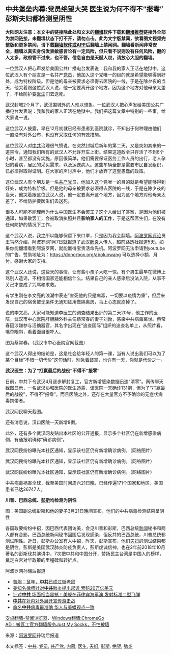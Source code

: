  <h2>中共堡垒内幕:党员绝望大哭 医生说为何不得不“报零” 彭斯夫妇都检测呈阴性</h2> <div class="notice"><b>大陆网友注意：本文中的链接除此处和文末的<a href="https://github.com/bannedbook/fanqiang" >翻墙</a>软件下载和<a href="https://github.com/killgcd/justmysocks/blob/master/README.md">翻墙推荐</a>链接外全部为禁网链接，未翻墙状态下打不开，请勿点击。此为文字版禁闻，欲看图文视频完整版和更多禁闻，请下载<a href="https://github.com/bannedbook/fanqiang">翻墙软件或APP</a>后翻墙上禁闻网。翻墙看新闻非常安全，翻墙以真实身份发表敏感言论有一定风险，但只看不说则没有任何风险，翻的人太多，政府管不过来，也不管。信息自由是天赋人权，请放心大胆的翻墙。</b></div>  <div class="entry"> <p id="summary">一位武汉人把心声发给美国公共广播电台发表说：我和我的家人正活在地狱中。这位武汉人有个朋友是一名共产<a href="https://www.bannedbook.org/bnews/tag/%E5%85%9A%E5%91%98/" class="st_tag internal_tag" rel="tag" title="标签 党员 下的日志">党员</a>，他加入这个党唯一的目的就是希望能够得到好处，成为特权阶级。但是他的母亲被要求必须得去医院的一线，于是在除夕夜的当天，他哭着跟这位武汉人说，他一定要离开这个地方，因为这个地方对他母亲太差了，不给防护要<a href="https://www.bannedbook.org/bnews/tag/%e5%8c%bb%e7%94%9f/" class="st_tag internal_tag" rel="tag" title="标签 医生 下的日志">医生</a>们去送死。</p> <p>武汉封城2个月了，武汉围城外的人难以想象。一位武汉人把心声发给美国公共广播电台发表说：我和我的家人正活在地狱中。我们把这篇文章中特别的一些事，给大家说一说。</p> <p>这位武汉人披露，早在12月初就已经有患者到医院就诊，不知出于何种理由他们一直没有对外公布，也没有采取任何的有效措施。</p> <p>这位武汉人对<a href="https://www.bannedbook.org/bnews/tag/%e4%b8%ad%e5%85%b1/" class="st_tag internal_tag" rel="tag" title="标签 中共 下的日志">中共</a>治理很气愤说，在突然封城后新年的第二天，又是突如其来的一道禁令，通知我们所有的武汉人不允许开车上街。结果这道政令只存活了不到6个小时，甚至都没有实施，原因很简单，他们需要保证医务工作人员的出行，老人孕妇的看病，居民的采买需求，以及运送病人。这些车辆全部是需要市民自发组织，已必须得取得证明。在大家的声讨声中，他们才放弃了这套愚蠢的政策。</p> <p>这位武汉人有个朋友是一名<a href="https://www.bannedbook.org/bnews/tag/%e5%85%b1%e4%ba%a7%e5%85%9a/" class="st_tag internal_tag" rel="tag" title="标签 共产党 下的日志">共产党</a>员，他加入这个党唯一的目的就是希望能够得到好处，成为特权阶级。但是他的母亲被要求必须得去医院的一线，于是在除夕夜的当天，他哭着跟这位武汉人说，他一定要离开这个地方，因为这个地方对他母亲太差了，不给防护要医生们去送死。</p> <p>很多人可能不能理解为什么<span class='wp_keywordlink_affiliate'><a href="https://www.bannedbook.org/" title="中国" target="_blank">中国</a></span>医生不会罢工？这个人给出了答案，是因为他们被通知，如果敢罢工，会被取消执照并且<strong>影响家人的工作</strong>，于是这帮医生们，在没有任何防护的情况下工作。</p>  <p>这个武汉人说，我之所以能够保留下来口罩，只是因为我会翻墙。<span class='wp_keywordlink_affiliate'><a href="https://www.aboluowang.com/" title="阿波罗网" target="_blank">阿波罗网</a></span><span class='wp_keywordlink_affiliate'><a href="https://www.bannedbook.org/bnews/comments/" title="新闻评论" target="_blank">评论</a></span>员王笃然介绍，阿波罗网1月7日就报道了武汉<a href="https://www.bannedbook.org/bnews/tag/%e8%82%ba%e7%82%8e/" class="st_tag internal_tag" rel="tag" title="标签 肺炎 下的日志">肺炎</a>人传人，超前路透社报道5天。如果你能翻墙看到阿波罗网，就能赢得宝贵活命先机。阿波罗网无法申请到youtube的广告，赞助地址为：<a href="https://donorbox.org/aboluowang">https://donorbox.org/<wbr>aboluowang</a>&nbsp;可以选择小额，月付。感谢大家的支持。</p> <p>这个武汉人还说，这些天的事情，让有些小孩子大吃一惊。有个男生最早在微博上骂别人造谣，不相信国家还能相信什么。结果自己的亲人感染后没法入院，从事不关己才变成了咒骂和求救。</p> <p>有学生刚在李文亮的浪潮中表态&#8221;害死他的只是病毒，一切要以疫情为重&#8221;，但后来发现自己的宿舍被无条件无通知征用做隔离房，马上心态就崩掉了。</p> <p>说的李文亮，大家可能知道李医生的调查结果出炉的第二天20号，他工作的医院，武汉市中心医院肝胆胰外科主任蔡常春的妻子刘励，感染中共病毒离世。蔡常春因涉嫌参与活摘器官，其名字出现在“追查国际”组织的追查名单上，从照片看，嘴歪眼斜，看着面目很吓人。</p> <p>图为蔡常春。（武汉市中心医院官网截图）</p> <p>这个武汉人得出的结论是，这是社会给年轻人的第一课，当有人说出我们可以为了某个目标&#8221;不惜一切代价&#8221;这句话时，别急着鼓掌，也许有一天，你就是代价之一。</p>  <p><strong>武汉医生：为了“打赢最后的战役”不得不“报零”</strong></p> <p>日前，中共下令武汉4月逐步解封复工，官方新增感染数据迅速“清零”。网传聊天截图显示，一名武汉协和医院的医生透露，该医院一天确诊131例，但为了“打赢最后的战役”，不得不“报零”。而且医院之外，还存在大量官方不予确诊的无症状病毒携带者。</p> <p>武汉网民聊天截图。</p> <p>还有消息说，汉口医院一天新增8例。</p> <p>此外，还有多个武汉网友贴出本社区的公开通报，显示多个社区仍在新增感染病例，有通报明确称“确诊病例”。</p> <p>武汉网民纷纷曝光本社区通知，显示该社区仍有新增确诊病例。（网络图片）</p>  <p>武汉网民纷纷曝光本社区通知，显示该社区仍有新增确诊病例。（网络图片）</p> <p>武汉网民纷纷曝光本社区通知，显示该社区仍有新增确诊病例。（网络图片）</p> <p>中共病毒祸害全球，截至美国时间周六21日晚，已经传遍171个国家和地区，美国患者已达26747人。</p> <p><strong>川普、巴西总统、<a href="https://www.bannedbook.org/bnews/tag/%e5%bd%ad%e6%96%af/" class="st_tag internal_tag" rel="tag" title="标签 彭斯 下的日志">彭斯</a>均检测为阴性</strong></p> <p>图：美国副总统彭斯和他的妻子3月21日晚间宣布，他们的中共病毒检测结果呈阴性</p> <p>各国政要纷纷中招，因巴西代表团访美，会见川普和彭斯，巴西总统<span class='wp_keywordlink_affiliate'><a href="https://www.bannedbook.org/" title="新闻">新闻</a></span>秘书和两人都有合影。巴西总统新闻秘书回国后发现感染，但反共的巴西总统，川普总统都测试阴性。近日，彭斯办公室有人中招，昨天，彭斯宣布，他们<a href="https://www.bannedbook.org/bnews/tag/%e5%a4%ab%e5%a6%87/" class="st_tag internal_tag" rel="tag" title="标签 夫妇 下的日志">夫妇</a>的测试结果都是阴性。彭斯是美国武汉肺炎防疫负责人，彭斯虔诚信神，也在2年前2018年10月著名的彭斯伐共演讲中，7次把中共和中国分开，赞扬民主台湾是中国人的榜样，奠定白宫对华政策的里程碑和转折点。</p>  <p>阿波罗网孙瑞后报道</p> <ul class='op-related-articles' title='相关阅读'> <li><a href='https://www.bannedbook.org/bnews/baitai/20200322/1298245.html' target='_blank'>苦胆&#65306;鼠年&#65292;<b>中共</b>已成过街老鼠</a></li> <li><a href='https://www.bannedbook.org/bnews/baitai/20200322/1298244.html' target='_blank'>美知名律师针对<b>中共</b>肺炎提出起诉 索赔20万亿美元</a></li> <li><a href='https://www.bannedbook.org/bnews/topimagenews/20200322/1298236.html' target='_blank'>针对<b>中共</b> 场面相当震撼！美舰在菲律宾海军演 发射标准二型飞弹</a></li> <li><a href='https://www.bannedbook.org/bnews/baitai/20200322/1298234.html' target='_blank'><b>中共</b>在对内对外展开宣传游击战</a></li> <li><a href='https://www.bannedbook.org/bnews/cbnews/20200322/1298229.html' target='_blank'>命名<b>中共</b>病毒最准确 华人与美媒观点一致</a></li> </ul> <div class="texttj"> <a href="https://github.com/bannedbook/fanqiang/wiki/%E5%AE%89%E5%8D%93%E7%BF%BB%E5%A2%99-%E7%A6%81%E9%97%BB%E6%B5%8F%E8%A7%88%E5%99%A8" target="_blank">安卓翻墙-禁闻浏览器</a>、<a href="https://github.com/bannedbook/fanqiang/wiki/Chrome%E4%B8%80%E9%94%AE%E7%BF%BB%E5%A2%99%E5%8C%85" target="_blank">Windows翻墙:ChromeGo</a><br/> <a href="https://github.com/killgcd/justmysocks/blob/master/README.md" target="_blank">AD：搬瓦工官方翻墙服务Just My Socks，不怕被墙</a> </div><p> 来源：<a href="https://www.aboluowang.com/2020/0322/1426225.html" target="_blank">阿波罗网</a>孙瑞后报道 </p><a name='sharetosocial'></a>           </div><!--END ENTRY--> <div class="postfooter"> <div>本文标签：<a href="https://www.bannedbook.org/bnews/tag/%e4%b8%ad%e5%85%b1/" rel="tag">中共</a>, <a href="https://www.bannedbook.org/bnews/tag/%E5%85%9A%E5%91%98/" rel="tag">党员</a>, <a href="https://www.bannedbook.org/bnews/tag/%e5%85%b1%e4%ba%a7%e5%85%9a/" rel="tag">共产党</a>, <a href="https://www.bannedbook.org/bnews/tag/%E5%86%85%E5%B9%95/" rel="tag">内幕</a>, <a href="https://www.bannedbook.org/bnews/tag/%e5%8c%bb%e7%94%9f/" rel="tag">医生</a>, <a href="https://www.bannedbook.org/bnews/tag/%e5%a4%ab%e5%a6%87/" rel="tag">夫妇</a>, <a href="https://www.bannedbook.org/bnews/tag/%e5%bd%ad%e6%96%af/" rel="tag">彭斯</a>, <a href="https://www.bannedbook.org/bnews/tag/%E7%BB%9D%E6%9C%9B/" rel="tag">绝望</a>, <a href="https://www.bannedbook.org/bnews/tag/%e8%82%ba%e7%82%8e/" rel="tag">肺炎</a></div>  </div><!--END POSTFOOTER--> 